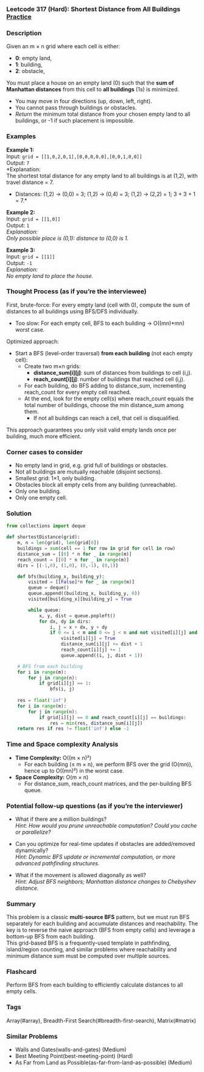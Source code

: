 ### Leetcode 317 (Hard): Shortest Distance from All Buildings [Practice](https://leetcode.com/problems/shortest-distance-from-all-buildings)

### Description  
Given an m × n grid where each cell is either:
- **0**: empty land,
- **1**: building,
- **2**: obstacle,

You must place a house on an empty land (0) such that the **sum of Manhattan distances** from this cell to **all buildings** (1s) is minimized.  
- You may move in four directions (up, down, left, right).  
- You cannot pass through buildings or obstacles.
- *Return* the minimum total distance from your chosen empty land to all buildings, or -1 if such placement is impossible.

### Examples  

**Example 1:**  
Input: `grid = [[1,0,2,0,1],[0,0,0,0,0],[0,0,1,0,0]]`  
Output: `7`  
*Explanation:  
The shortest total distance for any empty land to all buildings is at (1,2), with travel distance = 7.
- Distances: (1,2) → (0,0) = 3; (1,2) → (0,4) = 3; (1,2) → (2,2) = 1; 3 + 3 + 1 = 7.*

**Example 2:**  
Input: `grid = [[1,0]]`  
Output: `1`  
*Explanation:  
Only possible place is (0,1): distance to (0,0) is 1.*

**Example 3:**  
Input: `grid = [[1]]`  
Output: `-1`  
*Explanation:  
No empty land to place the house.*

### Thought Process (as if you’re the interviewee)  

First, brute-force: For every empty land (cell with 0), compute the sum of distances to all buildings using BFS/DFS individually.  
- Too slow: For each empty cell, BFS to each building → O((mn)\*mn) worst case.

Optimized approach:  
- Start a BFS (level-order traversal) **from each building** (not each empty cell):
    - Create two m×n grids:
        - **distance_sum[i][j]**: sum of distances from buildings to cell (i,j).
        - **reach_count[i][j]**: number of buildings that reached cell (i,j).
    - For each building, do BFS adding to distance_sum, incrementing reach_count for every empty cell reached.
    - At the end, look for the empty cell(s) where reach_count equals the total number of buildings, choose the min distance_sum among them.
        - If not all buildings can reach a cell, that cell is disqualified.

This approach guarantees you only visit valid empty lands once per building, much more efficient.

### Corner cases to consider  
- No empty land in grid, e.g. grid full of buildings or obstacles.
- Not all buildings are mutually reachable (disjoint sections).
- Smallest grid: 1×1, only building.
- Obstacles block all empty cells from any building (unreachable).
- Only one building.
- Only one empty cell.

### Solution

```python
from collections import deque

def shortestDistance(grid):
    m, n = len(grid), len(grid[0])
    buildings = sum(cell == 1 for row in grid for cell in row)
    distance_sum = [[0] * n for _ in range(m)]
    reach_count = [[0] * n for _ in range(m)]
    dirs = [(-1,0), (1,0), (0,-1), (0,1)]

    def bfs(building_x, building_y):
        visited = [[False]*n for _ in range(m)]
        queue = deque()
        queue.append((building_x, building_y, 0))
        visited[building_x][building_y] = True

        while queue:
            x, y, dist = queue.popleft()
            for dx, dy in dirs:
                i, j = x + dx, y + dy
                if 0 <= i < m and 0 <= j < n and not visited[i][j] and grid[i][j] == 0:
                    visited[i][j] = True
                    distance_sum[i][j] += dist + 1
                    reach_count[i][j] += 1
                    queue.append((i, j, dist + 1))

    # BFS from each building
    for i in range(m):
        for j in range(n):
            if grid[i][j] == 1:
                bfs(i, j)
    
    res = float('inf')
    for i in range(m):
        for j in range(n):
            if grid[i][j] == 0 and reach_count[i][j] == buildings:
                res = min(res, distance_sum[i][j])
    return res if res != float('inf') else -1
```

### Time and Space complexity Analysis  

- **Time Complexity:** O((m × n)²)  
  - For each building (≤ m × n), we perform BFS over the grid (O(mn)), hence up to O((mn)²) in the worst case.
- **Space Complexity:** O(m × n)  
  - For distance_sum, reach_count matrices, and the per-building BFS queue.

### Potential follow-up questions (as if you’re the interviewer)  

- What if there are a million buildings?  
  *Hint: How would you prune unreachable computation? Could you cache or parallelize?*

- Can you optimize for real-time updates if obstacles are added/removed dynamically?  
  *Hint: Dynamic BFS update or incremental computation, or more advanced pathfinding structures.*

- What if the movement is allowed diagonally as well?  
  *Hint: Adjust BFS neighbors; Manhattan distance changes to Chebyshev distance.*

### Summary
This problem is a classic **multi-source BFS** pattern, but we must run BFS separately for each building and accumulate distances and reachability. The key is to reverse the naive approach (BFS from empty cells) and leverage a bottom-up BFS from each building.  
This grid-based BFS is a frequently-used template in pathfinding, island/region counting, and similar problems where reachability and minimum distance sum must be computed over multiple sources.


### Flashcard
Perform BFS from each building to efficiently calculate distances to all empty cells.

### Tags
Array(#array), Breadth-First Search(#breadth-first-search), Matrix(#matrix)

### Similar Problems
- Walls and Gates(walls-and-gates) (Medium)
- Best Meeting Point(best-meeting-point) (Hard)
- As Far from Land as Possible(as-far-from-land-as-possible) (Medium)